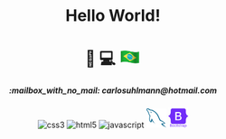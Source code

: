 <h1 align="center">
  Hello World! 
</h1>


<h1 align="center">
  🤘 💻 <img style="margin: 0 auto" alt="Brazil!" src="https://github.com/carlosuhlmann/carlosuhlmann/blob/master/brazil.gif" height="25">
</h1>

 
<h5 align="center">
  :mailbox_with_no_mail: carlosuhlmann@hotmail.com
</h5>


<p align="center"><img src="https://devicons.github.io/devicon/devicon.git/icons/css3/css3-original-wordmark.svg" alt="css3" width="35" height="35"/> <img src="https://devicons.github.io/devicon/devicon.git/icons/html5/html5-original-wordmark.svg" alt="html5" width="35" height="35"/> <img src="https://devicons.github.io/devicon/devicon.git/icons/javascript/javascript-original.svg" alt="javascript" width="35" height="35"/>
  <img src="https://github.com/devicons/devicon/blob/master/icons/mysql/mysql-plain.svg" alt="MySql" width="35" height="35"/>
  <img src="https://github.com/devicons/devicon/blob/master/icons/bootstrap/bootstrap-plain-wordmark.svg" alt="Bootstrap" width="35" height="35"/>
</p>




  




<!---
<p align="left"> <img src="https://komarev.com/ghpvc/?username=carlosuhlmann" alt="carlosuhlmann" /> </p>
## GitHub Status:
![github stats](https://github-readme-stats.vercel.app/api?username=carlosuhlmann&show_icons=true)
## Top Languages Card:
[![Top Langs](https://github-readme-stats.vercel.app/api/top-langs/?username=carlosuhlmann)](https://github.com/carlosuhlmann/github-readme-stats)
-->






